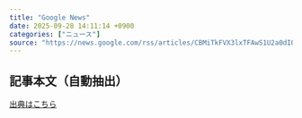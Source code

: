 ```yaml
---
title: "Google News"
date: 2025-09-28 14:11:14 +0900
categories: ["ニュース"]
source: "https://news.google.com/rss/articles/CBMiTkFVX3lxTFAwS1U2a0dIOGlwb2ZzUElPOXZ2aU0zVHdDOF9HNjBZVmM0cWtlWEZwRGhYbm9uRW5CNnlFNFdaR09UYzg1ZU05SUJqdzAzQQ?oc=5"
---
```


## 記事本文（自動抽出）
<body class="y0K44d EA71Tc" id="readabilityBody"></body>

[出典はこちら](https://news.google.com/rss/articles/CBMiTkFVX3lxTFAwS1U2a0dIOGlwb2ZzUElPOXZ2aU0zVHdDOF9HNjBZVmM0cWtlWEZwRGhYbm9uRW5CNnlFNFdaR09UYzg1ZU05SUJqdzAzQQ?oc=5)
